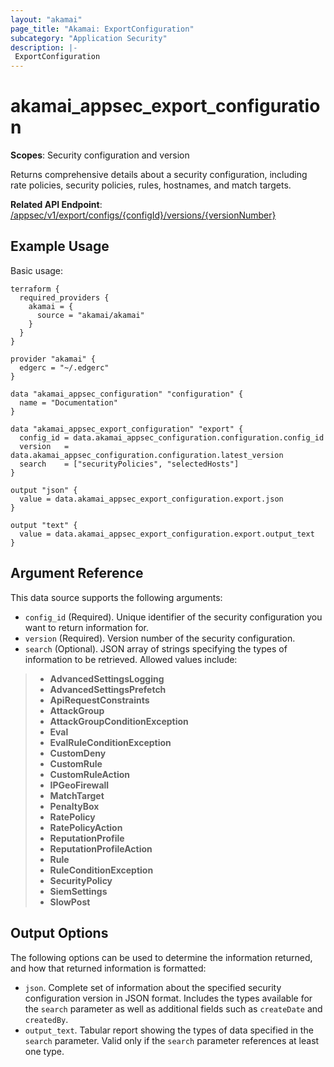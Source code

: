 ```yaml
---
layout: "akamai"
page_title: "Akamai: ExportConfiguration"
subcategory: "Application Security"
description: |-
 ExportConfiguration
---
```



# akamai_appsec_export_configuration

**Scopes**: Security configuration and version

Returns comprehensive details about a security configuration, including rate policies, security policies, rules, hostnames, and match targets.

**Related API Endpoint**: [/appsec/v1/export/configs/{configId}/versions/{versionNumber}](https://developer.akamai.com/api/cloud_security/application_security/v1.html#getconfigurationversionexport)

## Example Usage

Basic usage:

```
terraform {
  required_providers {
    akamai = {
      source = "akamai/akamai"
    }
  }
}

provider "akamai" {
  edgerc = "~/.edgerc"
}

data "akamai_appsec_configuration" "configuration" {
  name = "Documentation"
}

data "akamai_appsec_export_configuration" "export" {
  config_id = data.akamai_appsec_configuration.configuration.config_id
  version   = data.akamai_appsec_configuration.configuration.latest_version
  search    = ["securityPolicies", "selectedHosts"]
}

output "json" {
  value = data.akamai_appsec_export_configuration.export.json
}

output "text" {
  value = data.akamai_appsec_export_configuration.export.output_text
}
```

## Argument Reference

This data source supports the following arguments:

- `config_id` (Required). Unique identifier of the security configuration you want to return information for.
- `version` (Required). Version number of the security configuration.
- `search` (Optional). JSON array of strings specifying the types of information to be retrieved. Allowed values include:
> - **AdvancedSettingsLogging**
> - **AdvancedSettingsPrefetch**
> - **ApiRequestConstraints**
> - **AttackGroup**
> - **AttackGroupConditionException**
> - **Eval**
> - **EvalRuleConditionException**
> - **CustomDeny**
> - **CustomRule**
> - **CustomRuleAction**
> - **IPGeoFirewall**
> - **MatchTarget**
> - **PenaltyBox**
> - **RatePolicy**
> - **RatePolicyAction**
> - **ReputationProfile**
> - **ReputationProfileAction**
> - **Rule**
> - **RuleConditionException**
> - **SecurityPolicy**
> - **SiemSettings**
> - **SlowPost**


## Output Options

The following options can be used to determine the information returned, and how that returned information is formatted:

- `json`. Complete set of information about the specified security configuration version in JSON format. Includes the types available for the `search` parameter as well as additional fields such as `createDate` and `createdBy`.
- `output_text`. Tabular report showing the types of data specified in the `search` parameter. Valid only if the `search` parameter references at least one type.

